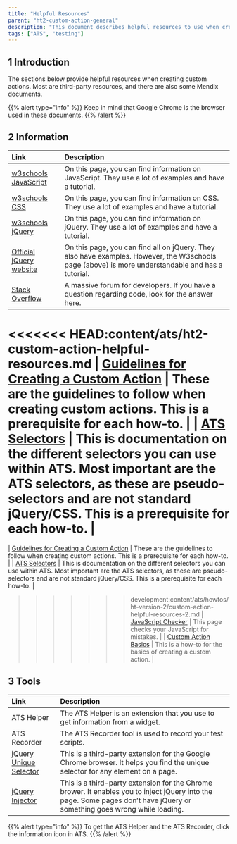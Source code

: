 ```yaml
---
title: "Helpful Resources"
parent: "ht2-custom-action-general"
description: "This document describes helpful resources to use when creating custom actions."
tags: ["ATS", "testing"]
---
```


## 1 Introduction

The sections below provide helpful resources when creating custom actions. Most are third-party resources, and there are also some Mendix documents.

{{% alert type="info" %}}
Keep in mind that Google Chrome is the browser used in these documents.
{{% /alert %}}

## 2 Information

| Link | Description |
| :--- | :--- |
| [w3schools JavaScript](https://www.w3schools.com/js/default.asp) | On this page, you can find information on JavaScript. They use a lot of examples and have a tutorial. |
| [w3schools CSS](https://www.w3schools.com/css/default.asp) | On this page, you can find information on CSS. They use a lot of examples and     have a tutorial. |
| [w3schools jQuery](https://www.w3schools.com/jquery/default.asp) | On this page, you can find information on jQuery. They use a lot of examples and have a tutorial. |
| [Official jQuery website](https://api.jquery.com/) | On this page, you can find all on jQuery. They also have examples. However, the W3schools page (above) is more understandable and has a tutorial. |
| [Stack Overflow](https://stackoverflow.com/) | A massive forum for developers. If you have a question regarding code, look for the answer here. |
<<<<<<< HEAD:content/ats/ht2-custom-action-helpful-resources.md
| [Guidelines for Creating a Custom Action](ht2-guidelines-custom-action) | These are the guidelines to follow when creating custom actions. This is a prerequisite for each how-to. |
| [ATS Selectors](rg1-selectors) | This is documentation on the different selectors you can use within ATS. Most important are the ATS selectors, as these are pseudo-selectors and are not standard jQuery/CSS. This is a prerequisite for each how-to. |
=======
| [Guidelines for Creating a Custom Action](guidelines-custom-action-2) | These are the guidelines to follow when creating custom actions. This is a prerequisite for each how-to. |
| [ATS Selectors](/ats/refguide/rg-version-1/selectors) | This is documentation on the different selectors you can use within ATS. Most important are the ATS selectors, as these are pseudo-selectors and are not standard jQuery/CSS. This is a prerequisite for each how-to. |
>>>>>>> development:content/ats/howtos/ht-version-2/custom-action-helpful-resources-2.md
| [JavaScript Checker](http://www.jslint.com/) | This page checks your JavaScript for mistakes. |
| [Custom Action Basics](ht2-custom-action-basics) | This is a how-to for the basics of creating a custom action. |

## 3 Tools

| Link | Description |
| :--- | :--- |
| ATS Helper | The ATS Helper is an extension that you use to get information from a widget. |
| ATS Recorder | The ATS Recorder tool is used to record your test scripts. |
| [jQuery Unique Selector](https://chrome.google.com/webstore/detail/jquery-unique-selector/cmdmlphjbobhblimniofbnlfkmpcjlgd) | This is a third-party extension for the Google Chrome browser. It helps you find the unique selector for any element on a page. |
| [jQuery Injector](https://chrome.google.com/webstore/detail/jquery-injector/ekkjohcjbjcjjifokpingdbdlfekjcgi) | This is a third-party extension for the Chrome brower. It enables you to inject jQuery into the page. Some pages don’t have jQuery or something goes wrong while loading.  |

{{% alert type="info" %}}
To get the ATS Helper and the ATS Recorder, click the information icon in ATS.
{{% /alert %}}
